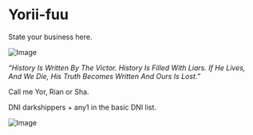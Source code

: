 # Yorii-fuu
State your business here.

![Image](https://github.com/user-attachments/assets/cb58b383-3819-4cc0-8f5c-0e646e0fb57a)

*“History Is Written By The Victor. History Is Filled With Liars. If He Lives, And We Die, His Truth Becomes Written And Ours Is Lost.”*

Call me Yor, Rian or Sha. 

DNI darkshippers + any1 in the basic DNI list.



![Image](https://github.com/user-attachments/assets/8fcc0433-d0d0-4fd7-85cb-70223629e67b)
